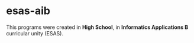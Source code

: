 # esas-aib
 
This programs were created in **High School**, in **Informatics Applications B** curricular unity (ESAS).
